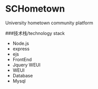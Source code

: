# SCHometown
University hometown community platform

###技术栈/technology stack
- Node.js
 - express
 - ejs
- FrontEnd
 - Jquery WEUI
 - WEUI
- Database
 - Mysql
